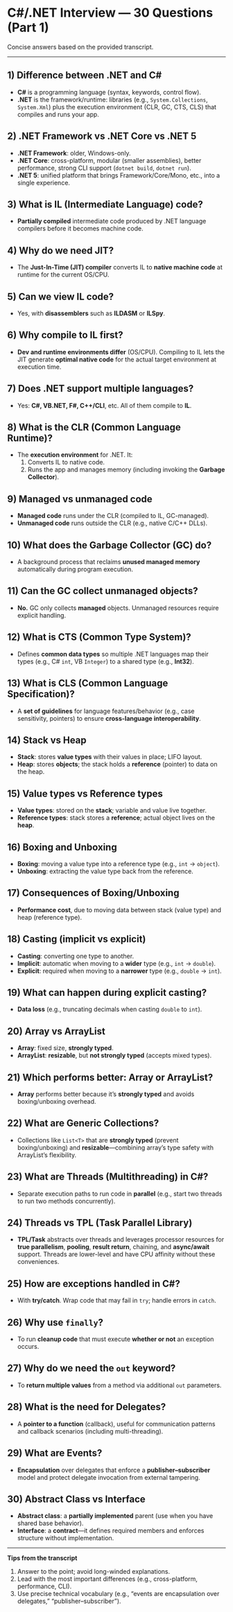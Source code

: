 # C#/.NET Interview — 30 Questions (Part 1)

Concise answers based on the provided transcript.

---

## 1) Difference between .NET and C#
- **C#** is a programming language (syntax, keywords, control flow).
- **.NET** is the framework/runtime: libraries (e.g., `System.Collections`, `System.Xml`) plus the execution environment (CLR, GC, CTS, CLS) that compiles and runs your app.

## 2) .NET Framework vs .NET Core vs .NET 5
- **.NET Framework**: older, Windows-only.
- **.NET Core**: cross-platform, modular (smaller assemblies), better performance, strong CLI support (`dotnet build`, `dotnet run`).
- **.NET 5**: unified platform that brings Framework/Core/Mono, etc., into a single experience.

## 3) What is IL (Intermediate Language) code?
- **Partially compiled** intermediate code produced by .NET language compilers before it becomes machine code.

## 4) Why do we need JIT?
- The **Just-In-Time (JIT) compiler** converts IL to **native machine code** at runtime for the current OS/CPU.

## 5) Can we view IL code?
- Yes, with **disassemblers** such as **ILDASM** or **ILSpy**.

## 6) Why compile to IL first?
- **Dev and runtime environments differ** (OS/CPU). Compiling to IL lets the JIT generate **optimal native code** for the actual target environment at execution time.

## 7) Does .NET support multiple languages?
- Yes: **C#, VB.NET, F#, C++/CLI**, etc. All of them compile to **IL**.

## 8) What is the CLR (Common Language Runtime)?
- The **execution environment** for .NET. It:
  1. Converts IL to native code.
  2. Runs the app and manages memory (including invoking the **Garbage Collector**).

## 9) Managed vs unmanaged code
- **Managed code** runs under the CLR (compiled to IL, GC-managed).
- **Unmanaged code** runs outside the CLR (e.g., native C/C++ DLLs).

## 10) What does the Garbage Collector (GC) do?
- A background process that reclaims **unused managed memory** automatically during program execution.

## 11) Can the GC collect unmanaged objects?
- **No.** GC only collects **managed** objects. Unmanaged resources require explicit handling.

## 12) What is CTS (Common Type System)?
- Defines **common data types** so multiple .NET languages map their types (e.g., C# `int`, VB `Integer`) to a shared type (e.g., **Int32**).

## 13) What is CLS (Common Language Specification)?
- A **set of guidelines** for language features/behavior (e.g., case sensitivity, pointers) to ensure **cross-language interoperability**.

## 14) Stack vs Heap
- **Stack**: stores **value types** with their values in place; LIFO layout.
- **Heap**: stores **objects**; the stack holds a **reference** (pointer) to data on the heap.

## 15) Value types vs Reference types
- **Value types**: stored on the **stack**; variable and value live together.
- **Reference types**: stack stores a **reference**; actual object lives on the **heap**.

## 16) Boxing and Unboxing
- **Boxing**: moving a value type into a reference type (e.g., `int` → `object`).
- **Unboxing**: extracting the value type back from the reference.

## 17) Consequences of Boxing/Unboxing
- **Performance cost**, due to moving data between stack (value type) and heap (reference type).

## 18) Casting (implicit vs explicit)
- **Casting**: converting one type to another.
- **Implicit**: automatic when moving to a **wider** type (e.g., `int` → `double`).
- **Explicit**: required when moving to a **narrower** type (e.g., `double` → `int`).

## 19) What can happen during explicit casting?
- **Data loss** (e.g., truncating decimals when casting `double` to `int`).

## 20) Array vs ArrayList
- **Array**: fixed size, **strongly typed**.
- **ArrayList**: **resizable**, but **not strongly typed** (accepts mixed types).

## 21) Which performs better: Array or ArrayList?
- **Array** performs better because it’s **strongly typed** and avoids boxing/unboxing overhead.

## 22) What are Generic Collections?
- Collections like `List<T>` that are **strongly typed** (prevent boxing/unboxing) and **resizable**—combining array’s type safety with ArrayList’s flexibility.

## 23) What are Threads (Multithreading) in C#?
- Separate execution paths to run code in **parallel** (e.g., start two threads to run two methods concurrently).

## 24) Threads vs TPL (Task Parallel Library)
- **TPL/Task** abstracts over threads and leverages processor resources for **true parallelism**, **pooling**, **result return**, chaining, and **async/await** support. Threads are lower-level and have CPU affinity without these conveniences.

## 25) How are exceptions handled in C#?
- With **try/catch**. Wrap code that may fail in `try`; handle errors in `catch`.

## 26) Why use `finally`?
- To run **cleanup code** that must execute **whether or not** an exception occurs.

## 27) Why do we need the `out` keyword?
- To **return multiple values** from a method via additional `out` parameters.

## 28) What is the need for Delegates?
- A **pointer to a function** (callback), useful for communication patterns and callback scenarios (including multi-threading).

## 29) What are Events?
- **Encapsulation** over delegates that enforce a **publisher–subscriber** model and protect delegate invocation from external tampering.

## 30) Abstract Class vs Interface
- **Abstract class**: a **partially implemented** parent (use when you have shared base behavior).
- **Interface**: a **contract**—it defines required members and enforces structure without implementation.

---

**Tips from the transcript**
1. Answer to the point; avoid long-winded explanations.
2. Lead with the most important differences (e.g., cross-platform, performance, CLI).
3. Use precise technical vocabulary (e.g., “events are encapsulation over delegates,” “publisher–subscriber”).
